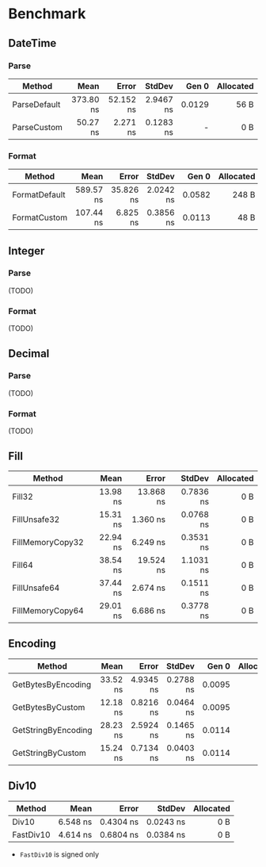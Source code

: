 # Benchmark

## DateTime

### Parse

|        Method |      Mean |     Error |    StdDev |  Gen 0 | Allocated |
|-------------- |----------:|----------:|----------:|-------:|----------:|
|  ParseDefault | 373.80 ns | 52.152 ns | 2.9467 ns | 0.0129 |      56 B |
|   ParseCustom |  50.27 ns |  2.271 ns | 0.1283 ns |      - |       0 B |

### Format

|        Method |      Mean |     Error |    StdDev |  Gen 0 | Allocated |
|-------------- |----------:|----------:|----------:|-------:|----------:|
| FormatDefault | 589.57 ns | 35.826 ns | 2.0242 ns | 0.0582 |     248 B |
|  FormatCustom | 107.44 ns |  6.825 ns | 0.3856 ns | 0.0113 |      48 B |

## Integer

### Parse

(TODO)

### Format

(TODO)

## Decimal

### Parse

(TODO)

### Format

(TODO)

## Fill

|           Method |     Mean |     Error |    StdDev | Allocated |
|----------------- |---------:|----------:|----------:|----------:|
|           Fill32 | 13.98 ns | 13.868 ns | 0.7836 ns |       0 B |
|     FillUnsafe32 | 15.31 ns |  1.360 ns | 0.0768 ns |       0 B |
| FillMemoryCopy32 | 22.94 ns |  6.249 ns | 0.3531 ns |       0 B |
|           Fill64 | 38.54 ns | 19.524 ns | 1.1031 ns |       0 B |
|     FillUnsafe64 | 37.44 ns |  2.674 ns | 0.1511 ns |       0 B |
| FillMemoryCopy64 | 29.01 ns |  6.686 ns | 0.3778 ns |       0 B |

## Encoding

|              Method |     Mean |     Error |    StdDev |  Gen 0 | Allocated |
|-------------------- |---------:|----------:|----------:|-------:|----------:|
|  GetBytesByEncoding | 33.52 ns | 4.9345 ns | 0.2788 ns | 0.0095 |      40 B |
|    GetBytesByCustom | 12.18 ns | 0.8216 ns | 0.0464 ns | 0.0095 |      40 B |
| GetStringByEncoding | 28.23 ns | 2.5924 ns | 0.1465 ns | 0.0114 |      48 B |
|   GetStringByCustom | 15.24 ns | 0.7134 ns | 0.0403 ns | 0.0114 |      48 B |

## Div10

|    Method |     Mean |     Error |    StdDev | Allocated |
|---------- |---------:|----------:|----------:|----------:|
|     Div10 | 6.548 ns | 0.4304 ns | 0.0243 ns |       0 B |
| FastDiv10 | 4.614 ns | 0.6804 ns | 0.0384 ns |       0 B |

* `FastDiv10` is signed only

